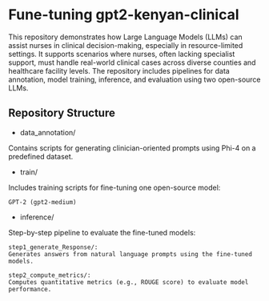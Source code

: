 # Fune-tuning gpt2-kenyan-clinical
This repository demonstrates how Large Language Models (LLMs) can assist nurses in clinical decision-making, especially in resource-limited settings. It supports scenarios where nurses, often lacking specialist support, must handle real-world clinical cases across diverse counties and healthcare facility levels. The repository includes pipelines for data annotation, model training, inference, and evaluation using two open-source LLMs.
## Repository Structure
* data_annotation/

Contains scripts for generating clinician-oriented prompts using Phi-4 on a predefined dataset.
* train/

Includes training scripts for fine-tuning one open-source model:

    GPT-2 (gpt2-medium)

* inference/

Step-by-step pipeline to evaluate the fine-tuned models:

    step1_generate_Response/:
    Generates answers from natural language prompts using the fine-tuned models.

    step2_compute_metrics/:
    Computes quantitative metrics (e.g., ROUGE score) to evaluate model performance.
